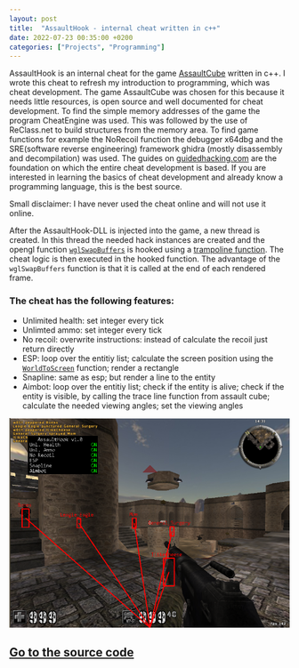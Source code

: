 ```yaml
---
layout: post
title:  "AssaultHook - internal cheat written in c++"
date: 2022-07-23 00:35:00 +0200
categories: ["Projects", "Programming"]
---
```

AssaultHook is an internal cheat for the game [AssaultCube](https://github.com/assaultcube/AC) written in c++. I wrote this cheat to refresh my introduction to programming, which was cheat development. The game AssaultCube was chosen for this because it needs little resources, is open source and well documented for cheat development. To find the simple memory addresses of the game the program CheatEngine was used. This was followed by the use of ReClass.net to build structures from the memory area. To find game functions for example the NoRecoil function the debugger x64dbg and the SRE(software reverse engineering) framework ghidra (mostly disassembly and decompilation) was used. The guides on [guidedhacking.com](https://guidedhacking.com) are the foundation on which the entire cheat development is based. If you are interested in learning the basics of cheat development and already know a programming language, this is the best source.

Small disclaimer: I have never used the cheat online and will not use it online.

After the AssaultHook-DLL is injected into the game, a new thread is created. In this thread the needed hack instances are created and the opengl function [`wglSwapBuffers`](https://docs.microsoft.com/en-us/windows/win32/api/wingdi/nf-wingdi-wglswaplayerbuffers) is hooked using a [trampoline function](http://jbremer.org/x86-api-hooking-demystified/#ah-trampoline). The cheat logic is then executed in the hooked function. The advantage of the `wglSwapBuffers` function is that it is called at the end of each rendered frame.

### The cheat has the following features:
- Unlimited health: set integer every tick
- Unlimted ammo: set integer every tick
- No recoil: overwrite instructions: instead of calculate the recoil just return directly
- ESP: loop over the entitiy list; calculate the screen position using the [`WorldToScreen`](https://guidedhacking.com/threads/world2screen-direct3d-and-opengl-worldtoscreen-functions.8044/) function; render a rectangle
- Snapline: same as esp; but render a line to the entity
- Aimbot: loop over the entitiy list; check if the entity is alive; check if the entity is visible, by calling the trace line function from assault cube; calculate the needed viewing angles; set the viewing angles

![Block-UI Overview](/assets/images/2022-07-23_assault_hook.png)
## [Go to the source code](https://github.com/matseee/AssaultHook)